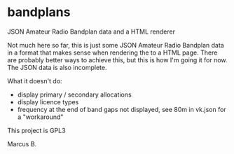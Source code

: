 # bandplans
JSON Amateur Radio Bandplan data and a HTML renderer

Not much here so far, this is just some JSON Amateur Radio Bandplan data in a format that makes sense when rendering the to a HTML page. There are probably better ways to achieve this, but this is how I'm going it for now. The JSON data is also incomplete.

What it doesn't do: 
* display primary / secondary allocations
* display licence types
* frequency at the end of band gaps not displayed, see 80m in vk.json for a "workaround"

This project is GPL3

Marcus B.
